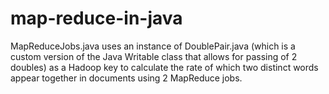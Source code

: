 # map-reduce-in-java

MapReduceJobs.java uses an instance of DoublePair.java (which is a custom version of the Java Writable class that allows for passing of 2 doubles) as a Hadoop key to calculate the rate of which two distinct words appear together in documents using 2 MapReduce jobs.
